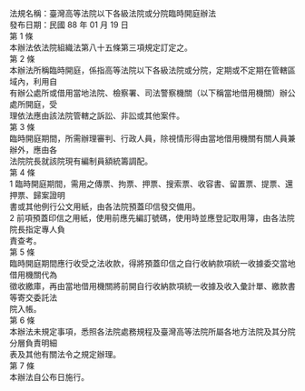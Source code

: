 法規名稱：臺灣高等法院以下各級法院或分院臨時開庭辦法  
發布日期：民國 88 年 01 月 19 日  
第 1 條  
本辦法依法院組織法第八十五條第三項規定訂定之。  
第 2 條  
本辦法所稱臨時開庭，係指高等法院以下各級法院或分院，定期或不定期在管轄區域內，利用自  
有辦公處所或借用當地法院、檢察署、司法警察機關（以下稱當地借用機關）辦公處所開庭，受  
理依法應由該法院管轄之訴訟、非訟或其他案件。  
第 3 條  
臨時開庭期間，所需辦理審判、行政人員，除視情形得由當地借用機關有關人員兼辦外，應由各  
法院院長就該院現有編制員額統籌調配。  
第 4 條  
1 臨時開庭期間，需用之傳票、拘票、押票、搜索票、收容書、留置票、提票、還押票、歸案證明  
書或其他例行公文用紙，由各法院預蓋印信發交備用。  
2 前項預蓋印信之用紙，使用前應先編訂號碼，使用時並應登記取用簿，由各法院院長指定專人負  
責查考。  
第 5 條  
臨時開庭期間應行收受之法收款，得將預蓋印信之自行收納款項統一收據委交當地借用機關代為  
徵收繳庫，再由當地借用機關將前開自行收納款項統一收據及收入彙計單、繳款書等寄交委託法  
院入帳。  
第 6 條  
本辦法未規定事項，悉照各法院處務規程及臺灣高等法院所屬各地方法院及其分院分層負責明細  
表及其他有關法令之規定辦理。  
第 7 條  
本辦法自公布日施行。  



